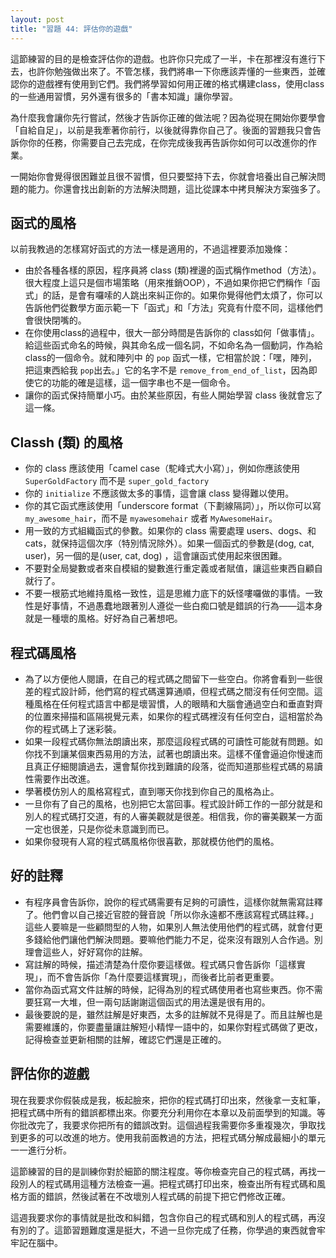 ```yaml
---
layout: post
title: "習題 44: 評估你的遊戲"
---
```


這節練習的目的是檢查評估你的遊戲。也許你只完成了一半，卡在那裡沒有進行下去，也許你勉強做出來了。不管怎樣，我們將串一下你應該弄懂的一些東西，並確認你的遊戲裡有使用到它們。我們將學習如何用正確的格式構建class，使用class 的一些通用習慣，另外還有很多的「書本知識」讓你學習。


為什麼我會讓你先行嘗試，然後才告訴你正確的做法呢？因為從現在開始你要學會「自給自足」，以前是我牽著你前行，以後就得靠你自己了。後面的習題我只會告訴你你的任務，你需要自己去完成，在你完成後我再告訴你如何可以改進你的作業。

一開始你會覺得很困難並且很不習慣，但只要堅持下去，你就會培養出自己解決問題的能力。你還會找出創新的方法解決問題，這比從課本中拷貝解決方案強多了。

## 函式的風格

以前我教過的怎樣寫好函式的方法一樣是適用的，不過這裡要添加幾條：

* 由於各種各樣的原因，程序員將 class (類)裡邊的函式稱作method（方法）。很大程度上這只是個市場策略（用來推銷OOP），不過如果你把它們稱作「函式」的話，是會有囉嗦的人跳出來糾正你的。如果你覺得他們太煩了，你可以告訴他們從數學方面示範一下「函式」和「方法」究竟有什麼不同，這樣他們會很快閉嘴的。
* 在你使用class的過程中，很大一部分時間是告訴你的 class如何「做事情」。給這些函式命名的時候，與其命名成一個名詞，不如命名為一個動詞，作為給class的一個命令。就和陣列中 的 `pop` 函式一樣，它相當於說：「嘿，陣列，把這東西給我 `pop`出去。」它的名字不是 `remove_from_end_of_list`，因為即使它的功能的確是這樣，這一個字串也不是一個命令。
* 讓你的函式保持簡單小巧。由於某些原因，有些人開始學習 class 後就會忘了這一條。


## Classh (類) 的風格

* 你的 class 應該使用「camel case（駝峰式大小寫）」，例如你應該使用`SuperGoldFactory` 而不是 `super_gold_factory`
* 你的 `initialize` 不應該做太多的事情，這會讓 class 變得難以使用。
* 你的其它函式應該使用「underscore format（下劃線隔詞）」，所以你可以寫`my_awesome_hair`，而不是 `myawesomehair` 或者 `MyAwesomeHair`。
* 用一致的方式組織函式的參數。如果你的 class 需要處理 users、dogs、和cats，就保持這個次序（特別情況除外）。如果一個函式的參數是(dog, cat, user)，另一個的是(user, cat, dog) ，這會讓函式使用起來很困難。
* 不要對全局變數或者來自模組的變數進行重定義或者賦值，讓這些東西自顧自就行了。
* 不要一根筋式地維持風格一致性，這是思維力底下的妖怪嘍囉做的事情。一致性是好事情，不過愚蠢地跟著別人遵從一些白痴口號是錯誤的行為——這本身就是一種壞的風格。好好為自己著想吧。


## 程式碼風格

* 為了以方便他人閱讀，在自己的程式碼之間留下一些空白。你將會看到一些很差的程式設計師，他們寫的程式碼還算通順，但程式碼之間沒有任何空間。這種風格在任何程式語言中都是壞習慣，人的眼睛和大腦會通過空白和垂直對齊的位置來掃描和區隔視覺元素，如果你的程式碼裡沒有任何空白，這相當於為你的程式碼上了迷彩裝。
* 如果一段程式碼你無法朗讀出來，那麼這段程式碼的可讀性可能就有問題。如你找不到讓某個東西易用的方法，試著也朗讀出來。這樣不僅會逼迫你慢速而且真正仔細閱讀過去，還會幫你找到難讀的段落，從而知道那些程式碼的易讀性需要作出改進。
* 學著模仿別人的風格寫程式，直到哪天你找到你自己的風格為止。
* 一旦你有了自己的風格，也別把它太當回事。程式設計師工作的一部分就是和別人的程式碼打交道，有的人審美觀就是很差。相信我，你的審美觀某一方面一定也很差，只是你從未意識到而已。
* 如果你發現有人寫的程式碼風格你很喜歡，那就模仿他們的風格。

## 好的註釋

* 有程序員會告訴你，說你的程式碼需要有足夠的可讀性，這樣你就無需寫註釋了。他們會以自己接近官腔的聲音說「所以你永遠都不應該寫程式碼註釋。」這些人要嘛是一些顧問型的人物，如果別人無法使用他們的程式碼，就會付更多錢給他們讓他們解決問題。要嘛他們能力不足，從來沒有跟別人合作過。別理會這些人，好好寫你的註解。
* 寫註解的時候，描述清楚為什麼你要這樣做。程式碼只會告訴你「這樣實現」，而不會告訴你「為什麼要這樣實現」，而後者比前者更重要。
* 當你為函式寫文件註解的時候，記得為別的程式碼使用者也寫些東西。你不需要狂寫一大堆，但一兩句話謝謝這個函式的用法還是很有用的。
* 最後要說的是，雖然註解是好東西，太多的註解就不見得是了。而且註解也是需要維護的，你要盡量讓註解短小精悍一語中的，如果你對程式碼做了更改，記得檢查並更新相關的註解，確認它們還是正確的。

## 評估你的遊戲

現在我要求你假裝成是我，板起臉來，把你的程式碼打印出來，然後拿一支紅筆，把程式碼中所有的錯誤都標出來。你要充分利用你在本​​章以及前面學到的知識。等你批改完了，我要求你把所有的錯誤改對。這個過程我需要你多重複幾次，爭取找到更多的可以改進的地方。使用我前面教過的方法，把程式碼分解成最細小的單元一一進行分析。

這節練習的目的是訓練你對於細節的關注程度。等你檢查完自己的程式碼，再找一段別人的程式碼用這種方法檢查一遍。把程式碼打印出來，檢查出所有程式碼和風格方面的錯誤，然後試著在不改壞別人程式碼的前提下把它們修改正確。

這週我要求你的事情就是批改和糾錯，包含你自己的程式碼和別人的程式碼，再沒有別的了。這節習題難度還是挺大，不過一旦你完成了任務，你學過的東西就會牢牢記在腦中。